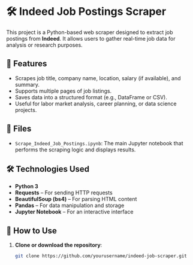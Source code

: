 # 🛠️ Indeed Job Postings Scraper

This project is a Python-based web scraper designed to extract job postings from **Indeed**. It allows users to gather real-time job data for analysis or research purposes.

## 📌 Features

- Scrapes job title, company name, location, salary (if available), and summary.
- Supports multiple pages of job listings.
- Saves data into a structured format (e.g., DataFrame or CSV).
- Useful for labor market analysis, career planning, or data science projects.

## 📁 Files

- `Scrape_Indeed_Job_Postings.ipynb`: The main Jupyter notebook that performs the scraping logic and displays results.

## 🛠️ Technologies Used

- **Python 3**
- **Requests** – For sending HTTP requests
- **BeautifulSoup (bs4)** – For parsing HTML content
- **Pandas** – For data manipulation and storage
- **Jupyter Notebook** – For an interactive interface

## 🚀 How to Use

1. **Clone or download the repository**:
   ```bash
   git clone https://github.com/yourusername/indeed-job-scraper.git
